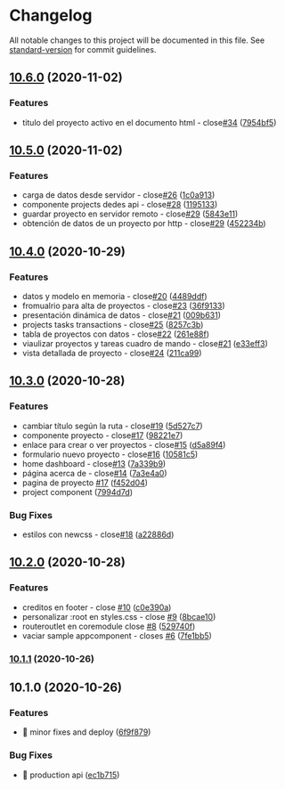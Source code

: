 # Changelog

All notable changes to this project will be documented in this file. See [standard-version](https://github.com/conventional-changelog/standard-version) for commit guidelines.

## [10.6.0](https://github.com/angularbuilders/angular-budget/compare/v10.5.0...v10.6.0) (2020-11-02)


### Features

* titulo del proyecto activo en el documento html - close[#34](https://github.com/angularbuilders/angular-budget/issues/34) ([7954bf5](https://github.com/angularbuilders/angular-budget/commit/7954bf5f537adc2fe13ede071f6417ac402a4bb4))

## [10.5.0](https://github.com/angularbuilders/angular-budget/compare/v10.4.0...v10.5.0) (2020-11-02)


### Features

* carga de datos desde servidor - close[#26](https://github.com/angularbuilders/angular-budget/issues/26) ([1c0a913](https://github.com/angularbuilders/angular-budget/commit/1c0a913930062b1617aebe5788b217e0fd89d25c))
* componente projects dedes api - close[#28](https://github.com/angularbuilders/angular-budget/issues/28) ([1195133](https://github.com/angularbuilders/angular-budget/commit/119513393df50d9bee71b05ca48b2b5599108ea3))
* guardar proyecto en servidor remoto - close[#29](https://github.com/angularbuilders/angular-budget/issues/29) ([5843e11](https://github.com/angularbuilders/angular-budget/commit/5843e117050ad90e60c0658f82cb74d7e4debf6c))
* obtención de datos de un proyecto por http - close[#29](https://github.com/angularbuilders/angular-budget/issues/29) ([452234b](https://github.com/angularbuilders/angular-budget/commit/452234be13d7d55f344d3adb05e420cc4931c403))

## [10.4.0](https://github.com/angularbuilders/angular-budget/compare/v10.3.0...v10.4.0) (2020-10-29)


### Features

* datos y modelo en memoria - close[#20](https://github.com/angularbuilders/angular-budget/issues/20) ([4489ddf](https://github.com/angularbuilders/angular-budget/commit/4489ddfe9f8c65c10366a3cd1580fcd839d51448))
* fromualrio para alta de proyectos - close[#23](https://github.com/angularbuilders/angular-budget/issues/23) ([36f9133](https://github.com/angularbuilders/angular-budget/commit/36f913392407c1ab6dc8433d2b3eecb42d2f461d))
* presentación dinámica de datos - close[#21](https://github.com/angularbuilders/angular-budget/issues/21) ([009b631](https://github.com/angularbuilders/angular-budget/commit/009b6312dedd9fb2aba06c2c87bb29b1b54c7dfb))
* projects tasks transactions - close[#25](https://github.com/angularbuilders/angular-budget/issues/25) ([8257c3b](https://github.com/angularbuilders/angular-budget/commit/8257c3b35f0e47b2bf2b4ae79f0cce853d431e19))
* tabla de proyectos con datos - close[#22](https://github.com/angularbuilders/angular-budget/issues/22) ([261e88f](https://github.com/angularbuilders/angular-budget/commit/261e88f989db428e255728fbec52c6c253a1c18c))
* viaulizar proyectos y tareas cuadro de mando - close[#21](https://github.com/angularbuilders/angular-budget/issues/21) ([e33eff3](https://github.com/angularbuilders/angular-budget/commit/e33eff35829fc7eee7bb3206d0755e4491036353))
* vista detallada de proyecto - close[#24](https://github.com/angularbuilders/angular-budget/issues/24) ([211ca99](https://github.com/angularbuilders/angular-budget/commit/211ca99189705d2fd4aef1f8848e6ea38f5bea0a))

## [10.3.0](https://github.com/angularbuilders/angular-budget/compare/v10.2.0...v10.3.0) (2020-10-28)


### Features

* cambiar título según la ruta - close[#19](https://github.com/angularbuilders/angular-budget/issues/19) ([5d527c7](https://github.com/angularbuilders/angular-budget/commit/5d527c75685d168df677371c1cedcf46a66d6909))
* componente proyecto - close[#17](https://github.com/angularbuilders/angular-budget/issues/17) ([98221e7](https://github.com/angularbuilders/angular-budget/commit/98221e71226dc01f75ccfce0793113402cc0b068))
* enlace para crear o ver proyectos - close[#15](https://github.com/angularbuilders/angular-budget/issues/15) ([d5a89f4](https://github.com/angularbuilders/angular-budget/commit/d5a89f4d72e033864597cfff5eb308a4ccc95550))
* formulario nuevo proyecto - close[#16](https://github.com/angularbuilders/angular-budget/issues/16) ([10581c5](https://github.com/angularbuilders/angular-budget/commit/10581c5d2b26ee965e53b002bc71c038a1d3a9a4))
* home dashboard - close[#13](https://github.com/angularbuilders/angular-budget/issues/13) ([7a339b9](https://github.com/angularbuilders/angular-budget/commit/7a339b934d766eedc0729955ba93288eb5cdd61c))
* página acerca de - close[#14](https://github.com/angularbuilders/angular-budget/issues/14) ([7a3e4a0](https://github.com/angularbuilders/angular-budget/commit/7a3e4a06b0991d1f6a78388474f2ac4cbcea1a09))
* pagina de proyecto [#17](https://github.com/angularbuilders/angular-budget/issues/17) ([f452d04](https://github.com/angularbuilders/angular-budget/commit/f452d046d237b043febaa8757904a694b90f4c06))
* project component ([7994d7d](https://github.com/angularbuilders/angular-budget/commit/7994d7dd31837527bac86bd36385e30267d4a8a5))


### Bug Fixes

* estilos con newcss - close[#18](https://github.com/angularbuilders/angular-budget/issues/18) ([a22886d](https://github.com/angularbuilders/angular-budget/commit/a22886d83a0937a25e0f10a2b240ee982a760340))

## [10.2.0](https://github.com/angularbuilders/angular-budget/compare/v10.1.1...v10.2.0) (2020-10-28)


### Features

* creditos en footer - close [#10](https://github.com/angularbuilders/angular-budget/issues/10) ([c0e390a](https://github.com/angularbuilders/angular-budget/commit/c0e390a52c01870cdb1d274afbd051849982ef72))
* personalizar :root en styles.css - close [#9](https://github.com/angularbuilders/angular-budget/issues/9) ([8bcae10](https://github.com/angularbuilders/angular-budget/commit/8bcae104012b662b5f5252ef5bddde458b1f79ab))
* routeroutlet en coremodule close [#8](https://github.com/angularbuilders/angular-budget/issues/8) ([529740f](https://github.com/angularbuilders/angular-budget/commit/529740f44bb13ca77ba90bdb2942cd946887ac34))
* vaciar sample  appcomponent - closes  [#6](https://github.com/angularbuilders/angular-budget/issues/6) ([7fe1bb5](https://github.com/angularbuilders/angular-budget/commit/7fe1bb5292b12fb9b73de89906067cc0fce95108))

### [10.1.1](https://github.com/angularbuilders/angular-budget/compare/v10.1.0...v10.1.1) (2020-10-26)

## 10.1.0 (2020-10-26)


### Features

* 🔧 minor fixes and deploy ([6f9f879](https://github.com/angularbuilders/angular-budget/commit/6f9f8796e0e069ca727c7a27a0bdf7145a06736d))


### Bug Fixes

* 🐛 production api ([ec1b715](https://github.com/angularbuilders/angular-budget/commit/ec1b7156ed329fe901fd57f16e14f140e1f0188f))
